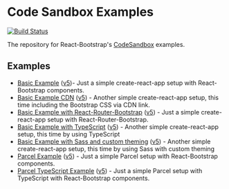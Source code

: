 # Code Sandbox Examples

[![Build Status](https://github.com/react-bootstrap/code-sandbox-examples/workflows/Test%20Examples/badge.svg)](https://github.com/react-bootstrap/code-sandbox-examples/actions)

The repository for React-Bootstrap's [CodeSandbox](https://codesandbox.io/) examples.

## Examples

- [Basic Example](https://codesandbox.io/s/github/react-bootstrap/code-sandbox-examples/tree/master/basic) ([v5](https://codesandbox.io/s/github/react-bootstrap/code-sandbox-examples/tree/master/basic-v5))- Just a simple create-react-app setup with React-Bootstrap components.
- [Basic Example CDN](https://codesandbox.io/s/github/react-bootstrap/code-sandbox-examples/tree/master/basic-cdn) ([v5](https://codesandbox.io/s/github/react-bootstrap/code-sandbox-examples/tree/master/basic-cdn-v5)) - Another simple create-react-app setup, this time including the Bootstrap CSS via CDN link.
- [Basic Example with React-Router-Bootstrap](https://codesandbox.io/s/github/react-bootstrap/code-sandbox-examples/tree/master/basic-react-router) ([v5](https://codesandbox.io/s/github/react-bootstrap/code-sandbox-examples/tree/master/basic-react-router-v5)) - Just a simple create-react-app setup with React-Router-Bootstrap.
- [Basic Example with TypeScript](https://codesandbox.io/s/github/react-bootstrap/code-sandbox-examples/tree/master/basic-ts) ([v5](https://codesandbox.io/s/github/react-bootstrap/code-sandbox-examples/tree/master/basic-ts-v5)) - Another simple create-react-app setup, this time by using TypeScript
- [Basic Example with Sass and custom theming](https://codesandbox.io/s/github/react-bootstrap/code-sandbox-examples/tree/master/basic-sass-custom-theming) ([v5](https://codesandbox.io/s/github/react-bootstrap/code-sandbox-examples/tree/master/basic-sass-custom-theming-v5)) - Another simple create-react-app setup, this time by using Sass with custom theming
- [Parcel Example](https://codesandbox.io/s/github/react-bootstrap/code-sandbox-examples/tree/master/parcel) ([v5](https://codesandbox.io/s/github/react-bootstrap/code-sandbox-examples/tree/master/parcel-v5)) - Just a simple Parcel setup with React-Bootstrap components.
- [Parcel TypeScript Example](https://codesandbox.io/s/github/react-bootstrap/code-sandbox-examples/tree/master/parcel-ts) ([v5](https://codesandbox.io/s/github/react-bootstrap/code-sandbox-examples/tree/master/parcel-ts-v5)) - Just a simple Parcel setup with TypeScript with React-Bootstrap components.
